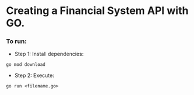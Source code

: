 # Creating a Financial System API with GO.

### To run:

- Step 1: Install dependencies:

```
go mod download
```

- Step 2: Execute:

```
go run <filename.go>
```
